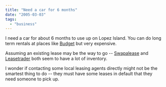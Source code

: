```yaml
---
title: "Need a car for 6 months"
date: "2005-03-03"
tags: 
  - "business"
---
```


I need a car for about 6 months to use up on Lopez Island. You can do long term rentals at places like [Budget](http://www.budget.com/bbtm/) but very expensive.

Assuming an existing lease may be the way to go -- [Swapalease](http://www.swapalease.com/) and [Leasetrader](http://www.leasetrader.com/) both seem to have a lot of inventory.

I wonder if contacting some local leasing agents directly might not be the smartest thing to do -- they must have some leases in default that they need someone to pick up.
